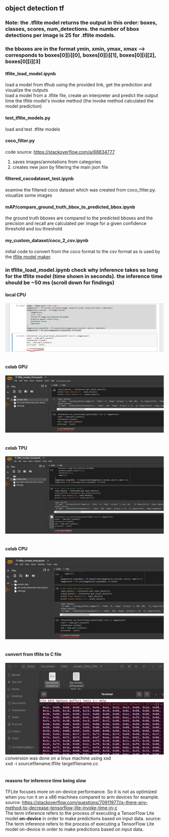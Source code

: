 ## object detection tf

### Note: the .tflite model returns the output in this order: boxes, classes, scores, num_detections. the number of bbox detections per image is 25 for .tflite models.
### the bboxes are in the format ymin, xmin, ymax, xmax --> corresponds to boxes[0][i][0], boxes[0][i][1], boxes[0][i][2], boxes[0][i][3]

#### tflite_load_model.ipynb
load a model from tfhub using the provided link, get the prediction and visualize the outputs <br>
load a model from a .tflite file, create an interpreter and predict the output <br>
time the tflite model's invoke method (the invoke method calculated the model prediction) <br>

#### test_tflite_models.py
load and test .tflite models <br>

#### coco_filter.py
code source: https://stackoverflow.com/a/68834777 <br>
1. saves images/annotations from categories <br>
2. creates new json by filtering the main json file <br>

#### filtered_cocodataset_test.ipynb
examine the filtered coco dataset which was created from coco_filter.py. visualize some images <br>

#### mAP/compare_ground_truth_bbox_to_predicted_bbox.ipynb
the ground truth bboxes are compared to the predicted bboxes and the precision and recall are calculated per image for a given confidence threshold and iou threshold <br>

#### my_custom_dataset/coco_2_csv.ipynb
initial code to convert from the coco format to the csv format as is used by the [tflite model maker](https://www.tensorflow.org/lite/models/modify/model_maker/object_detection).<br>

### in tflite_load_model.ipynb check why inference takes so long for the tflite model (time shown in seconds). the inference time should be ~50 ms (scroll down for findings)
#### local CPU
![1](screenshots/tlocalcpu.jpg)<br><br>

#### colab GPU
![2](screenshots/tcolangpu.jpg)<br><br>

#### colab TPU
![3](screenshots/colantpu.jpg)<br><br>

#### colab CPU
![4](screenshots/colabcpu.jpg)<br><br>

#### convert from tflite to C file 
![5](screenshots/tflite_convert_Cfile.png)<br>
conversion was done on a linux machine using xxd <br>
xxd -i sourcefilename.tflite targetfilename.cc<br><br>


#### reasons for inference time being slow
TFLite focuses more on on-device performance. So it is not as optimized when you run it on a x86 machines compared to arm devices for example. source: https://stackoverflow.com/questions/70911977/is-there-any-method-to-decrease-tensorflow-lite-invoke-time-in-c <br>
The term inference refers to the process of executing a TensorFlow Lite model **on-device** in order to make predictions based on input data. source: The term inference refers to the process of executing a TensorFlow Lite model on-device in order to make predictions based on input data.  


